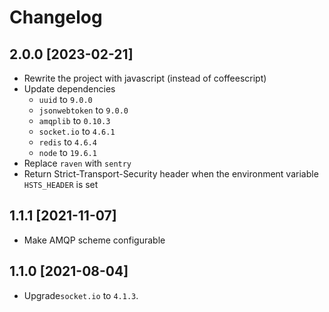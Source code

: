 # Changelog

## 2.0.0 [2023-02-21]

* Rewrite the project with javascript (instead of coffeescript)
* Update dependencies
    * `uuid` to `9.0.0`
    * `jsonwebtoken` to `9.0.0`
    * `amqplib` to `0.10.3`
    * `socket.io` to `4.6.1`
    * `redis` to `4.6.4`
    * `node` to `19.6.1`
* Replace `raven` with `sentry`
* Return Strict-Transport-Security header when the environment variable `HSTS_HEADER` is set

## 1.1.1 [2021-11-07]

* Make AMQP scheme configurable

## 1.1.0 [2021-08-04]

* Upgrade`socket.io` to `4.1.3`.
